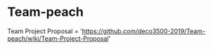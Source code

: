 # Team-peach
 Team Project Proposal = 'https://github.com/deco3500-2019/Team-peach/wiki/Team-Project-Proposal'
